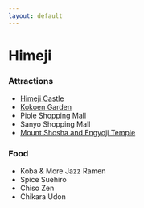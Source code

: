 ```yaml
---
layout: default
---
```


# Himeji

### Attractions
* [Himeji Castle](https://www.himejicastle.jp/en/)
* [Kokoen Garden](http://www.himeji-machishin.jp/ryokka/kokoen/en/index.php)
* Piole Shopping Mall
* Sanyo Shopping Mall
* [Mount Shosha and Engyoji Temple](http://www.shosha.or.jp/_en/)
    
### Food
* Koba & More Jazz Ramen 
* Spice Suehiro
* Chiso Zen
* Chikara Udon
